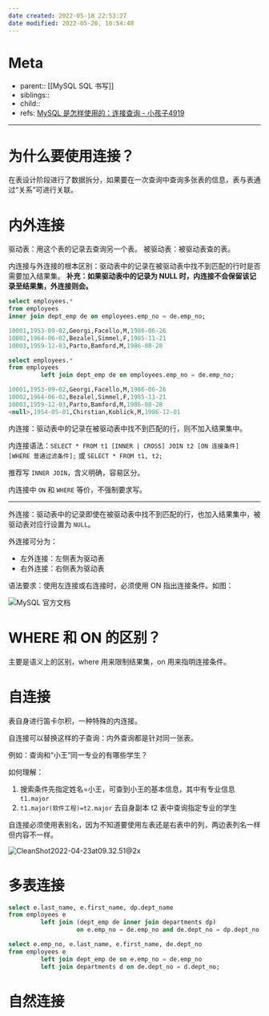 ```yaml
---
date created: 2022-05-18 22:53:27
date modified: 2022-05-26, 10:54:48
---
```


# Meta

- parent:: [[MySQL SQL 书写]]
- siblings::
- child::
- refs: [MySQL 是怎样使用的：连接查询 - 小孩子4919](https://juejin.cn/book/6844733802426662926/section/6844733802623795214)

---

# 为什么要使用连接？

在表设计阶段进行了数据拆分，如果要在一次查询中查询多张表的信息，表与表通过“关系”可进行关联。

# 内外连接

驱动表：用这个表的记录去查询另一个表。
被驱动表：被驱动表查的表。

内连接与外连接的根本区别：驱动表中的记录在被驱动表中找不到匹配的行时是否需要加入结果集。
**补充：如果驱动表中的记录为 NULL 时，内连接不会保留该记录至结果集，外连接则会。**

```sql
select employees.*
from employees
inner join dept_emp de on employees.emp_no = de.emp_no;

10001,1953-09-02,Georgi,Facello,M,1986-06-26
10002,1964-06-02,Bezalel,Simmel,F,1985-11-21
10003,1959-12-03,Parto,Bamford,M,1986-08-28

select employees.*
from employees
         left join dept_emp de on employees.emp_no = de.emp_no;

10001,1953-09-02,Georgi,Facello,M,1986-06-26
10002,1964-06-02,Bezalel,Simmel,F,1985-11-21
10003,1959-12-03,Parto,Bamford,M,1986-08-28
<null>,1954-05-01,Chirstian,Koblick,M,1986-12-01

```

内连接：驱动表中的记录在被驱动表中找不到匹配的行，则不加入结果集中。

内连接语法：`SELECT * FROM t1 [INNER | CROSS] JOIN t2 [ON 连接条件] [WHERE 普通过滤条件];` 或 `SELECT * FROM t1, t2;`

推荐写 `INNER JOIN`，含义明确，容易区分。

内连接中 `ON` 和 `WHERE` 等价，不强制要求写。

---

外连接：驱动表中的记录即使在被驱动表中找不到匹配的行，也加入结果集中，被驱动表对应行设置为 `NULL`。

外连接可分为：

- 左外连接：左侧表为驱动表
- 右外连接：右侧表为驱动表

语法要求：使用左连接或右连接时，必须使用 ON 指出连接条件。如图：

![MySQL 官方文档](https://pic-bed-615.oss-cn-beijing.aliyuncs.com/CleanShot%202022-04-23%20at%2017.17.13@2x.png)

# WHERE 和 ON 的区别？

主要是语义上的区别，where 用来限制结果集，on 用来指明连接条件。

# 自连接

表自身进行笛卡尔积，一种特殊的内连接。

自连接可以替换这样的子查询：内外查询都是针对同一张表。

例如：查询和“小王”同一专业的有哪些学生？

如何理解：

1. 搜索条件先指定姓名=小王，可查到小王的基本信息，其中有专业信息 `t1.major`
2. `t1.major(软件工程)=t2.major` 去自身副本 t2 表中查询指定专业的学生

自连接必须使用表别名，因为不知道要使用左表还是右表中的列，两边表列名一样但内容不一样。

![CleanShot2022-04-23at09.32.51@2x](https://pic-bed-615.oss-cn-beijing.aliyuncs.com/CleanShot%202022-04-23%20at%2009.32.51@2x.png)

# 多表连接

```sql
select e.last_name, e.first_name, dp.dept_name
from employees e
         left join (dept_emp de inner join departments dp)
                   on e.emp_no = de.emp_no and de.dept_no = dp.dept_no;

select e.emp_no, e.last_name, e.first_name, de.dept_no
from employees e
         left join dept_emp de on e.emp_no = de.emp_no
         left join departments d on de.dept_no = d.dept_no;
```

# 自然连接

